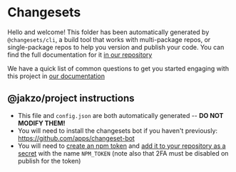 # Changesets

Hello and welcome! This folder has been automatically generated by `@changesets/cli`, a build tool that works
with multi-package repos, or single-package repos to help you version and publish your code. You can
find the full documentation for it [in our repository](https://github.com/changesets/changesets)

We have a quick list of common questions to get you started engaging with this project in
[our documentation](https://github.com/changesets/changesets/blob/master/docs/common-questions.md)

## @jakzo/project instructions

-   This file and `config.json` are both automatically generated -- **DO NOT MODIFY THEM!**
-   You will need to install the changesets bot if you haven't previously: https://github.com/apps/changeset-bot
-   You will need to [create an npm token](https://docs.npmjs.com/creating-and-viewing-authentication-tokens) and [add it to your repository as a secret](https://help.github.com/en/articles/virtual-environments-for-github-actions#creating-and-using-secrets-encrypted-variables) with the name `NPM_TOKEN` (note also that 2FA must be disabled on publish for the token)
